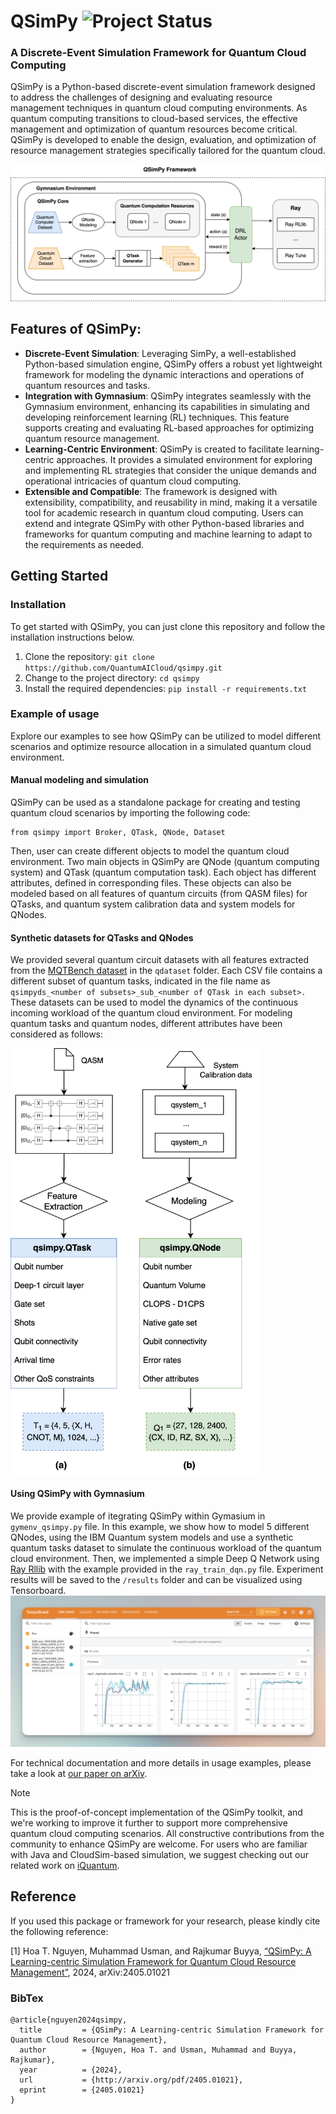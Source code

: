 # QSimPy ![Project Status](https://img.shields.io/badge/Project-Beta%20Release-yellow) 
### A Discrete-Event Simulation Framework for Quantum Cloud Computing

QSimPy is a Python-based discrete-event simulation framework designed to address the challenges of designing and evaluating resource management techniques in quantum cloud computing environments. As quantum computing transitions to cloud-based services, the effective management and optimization of quantum resources become critical. QSimPy is developed to enable the design, evaluation, and optimization of resource management strategies specifically tailored for the quantum cloud.

![Overview of QSimPy Framework](figures/fig02-qsimpy.png "Overview of QSimPy Framework")

## Features of QSimPy:

- **Discrete-Event Simulation**: Leveraging SimPy, a well-established Python-based simulation engine, QSimPy offers a robust yet lightweight framework for modeling the dynamic interactions and operations of quantum resources and tasks.
- **Integration with Gymnasium**: QSimPy integrates seamlessly with the Gymnasium environment, enhancing its capabilities in simulating and developing reinforcement learning (RL) techniques. This feature supports creating and evaluating RL-based approaches for optimizing quantum resource management.
- **Learning-Centric Environment**: QSimPy is created to facilitate learning-centric approaches. It provides a simulated environment for exploring and implementing RL strategies that consider the unique demands and operational intricacies of quantum cloud computing.
- **Extensible and Compatible**: The framework is designed with extensibility, compatibility, and reusability in mind, making it a versatile tool for academic research in quantum cloud computing. Users can extend and integrate QSimPy with other Python-based libraries and frameworks for quantum computing and machine learning to adapt to the requirements as needed.

## Getting Started
### Installation
To get started with QSimPy, you can just clone this repository and follow the installation instructions below. 

1. Clone the repository: `git clone https://github.com/QuantumAICloud/qsimpy.git`
2. Change to the project directory: `cd qsimpy`
3. Install the required dependencies: `pip install -r requirements.txt`

### Example of usage
Explore our examples to see how QSimPy can be utilized to model different scenarios and optimize resource allocation in a simulated quantum cloud environment.
#### Manual modeling and simulation
QSimPy can be used as a standalone package for creating and testing quantum cloud scenarios by importing the following code:
```
from qsimpy import Broker, QTask, QNode, Dataset
```
Then, user can create different objects to model the quantum cloud environment. Two main objects in QSimPy are QNode (quantum computing system) and QTask (quantum computation task). Each object has different attributes, defined in corresponding files. These objects can also be modeled based on all features of quantum circuits (from QASM files) for QTasks, and quantum system calibration data and system models for QNodes.

#### Synthetic datasets for QTasks and QNodes
We provided several quantum circuit datasets with all features extracted from the [MQTBench dataset](https://www.cda.cit.tum.de/mqtbench/) in the `qdataset` folder. Each CSV file contains a different subset of quantum tasks, indicated in the file name as `qsimpyds_<number of subsets>_sub_<number of QTask in each subset>.` These datasets can be used to model the dynamics of the continuous incoming workload of the quantum cloud environment. For modeling quantum tasks and quantum nodes, different attributes have been considered as follows:

<img src="figures/fig03-modeling.png" width="400">


#### Using QSimPy with Gymnasium
We provide example of itegrating QSimPy within Gymasium in `gymenv_qsimpy.py` file. In this example, we show how to model 5 different QNodes, using the IBM Quantum system models and use a synthetic quantum tasks dataset to simulate the continuous workload of the quantum cloud environment.
Then, we implemented a simple Deep Q Network using [Ray Rllib](https://docs.ray.io/en/latest/rllib/index.html) with the example provided in the `ray_train_dqn.py` file. Experiment results will be saved to the `/results` folder and can be visualized using Tensorboard.
![Sample experiment results on Tensorboard](figures/fig07_tb.png "Sample RL Training results on Tensorboard")

For technical documentation and more details in usage examples, please take a look at [our paper on arXiv](https://arxiv.org/abs/2405.01021).

> [!NOTE]  
> This is the proof-of-concept implementation of the QSimPy toolkit, and we're working to improve it further to support more comprehensive quantum cloud computing scenarios. All constructive contributions from the community to enhance QSimPy are welcome. For users who are familiar with Java and CloudSim-based simulation, we suggest checking out our related work on [iQuantum](https://github.com/Cloudslab/iQuantum).


## Reference
If you used this package or framework for your research, please kindly cite the following reference:

[1] Hoa T. Nguyen, Muhammad Usman, and Rajkumar Buyya, [“QSimPy: A Learning-centric Simulation Framework for Quantum Cloud Resource Management”](https://arxiv.org/abs/2405.01021), 2024, arXiv:2405.01021

### BibTex
```
@article{nguyen2024qsimpy,
  title         = {QSimPy: A Learning-centric Simulation Framework for Quantum Cloud Resource Management},
  author        = {Nguyen, Hoa T. and Usman, Muhammad and Buyya, Rajkumar},
  year          = {2024},
  url           = {http://arxiv.org/pdf/2405.01021},
  eprint        = {2405.01021}
}
```

